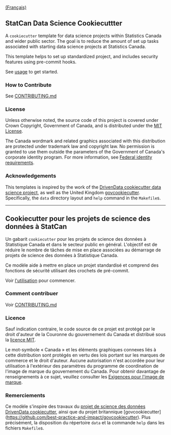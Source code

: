 [(Français)](#le-nom-du-projet)

## StatCan Data Science Cookiecuttter

A ``cookiecutter`` template for data science projects within Statistics Canada and wider public sector. The goal is to reduce the amount of set up tasks associated with starting data science projects at Statistics Canada.

This template helps to set up standardized project, and includes security features using pre-commit hooks.

See [usage](docs/usage.rst) to get started.

### How to Contribute

See [CONTRIBUTING.md](CONTRIBUTING.md)

### License

Unless otherwise noted, the source code of this project is covered under Crown Copyright, Government of Canada, and is distributed under the [MIT License](LICENSE).

The Canada wordmark and related graphics associated with this distribution are protected under trademark law and copyright law. No permission is granted to use them outside the parameters of the Government of Canada's corporate identity program. For more information, see [Federal identity requirements](https://www.canada.ca/en/treasury-board-secretariat/topics/government-communications/federal-identity-requirements.html).

### Acknowledgements

This templates is inspired by the work of the [DrivenData cookiecutter data science project](http://drivendata.github.io/cookiecutter-data-science/),
as well as the United Kingdom [govcookiecutter](https://github.com/best-practice-and-impact/govcookiecutter). Specifically, the `data` directory layout and `help` command in the 
`Makefile`s.

______________________

## Cookiecutter pour les projets de science des données à StatCan

Un gabarit ``cookiecutter`` pour les projets de science des données à Statistique Canada et dans le secteur public en général. L'objectif est de réduire le nombre de tâches de mise en place associées au démarrage de projets de science des données à Statistique Canada.

Ce modèle aide à mettre en place un projet standardisé et comprend des fonctions de sécurité utilisant des crochets de pré-commit.

Voir [l'utilisation](docs/usage.rst) pour commencer.

### Comment contribuer

Voir [CONTRIBUTING.md](CONTRIBUTING.md)

### Licence

Sauf indication contraire, le code source de ce projet est protégé par le droit d'auteur de la Couronne du gouvernement du Canada et distribué sous la [licence MIT](LICENSE).

Le mot-symbole « Canada » et les éléments graphiques connexes liés à cette distribution sont protégés en vertu des lois portant sur les marques de commerce et le droit d'auteur. Aucune autorisation n'est accordée pour leur utilisation à l'extérieur des paramètres du programme de coordination de l'image de marque du gouvernement du Canada. Pour obtenir davantage de renseignements à ce sujet, veuillez consulter les [Exigences pour l'image de marque](https://www.canada.ca/fr/secretariat-conseil-tresor/sujets/communications-gouvernementales/exigences-image-marque.html).

### Remerciements

Ce modèle s'inspire des travaux du [projet de science des données DrivenData cookiecutter](http://drivendata.github.io/cookiecutter-data-science/),
ainsi que du projet britannique [govcookiecutter] (https://github.com/best-practice-and-impact/govcookiecutter). Plus précisément, la disposition du répertoire `data` et la commande `help` dans les fichiers `Makefile`s.